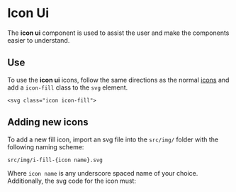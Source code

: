 # Icon Ui

The **icon ui** component is used to assist the user and make the
components easier to understand. 

## Use

To use the **icon ui** icons, follow the same directions as the normal [icons](/components/detail/icon--default)
and add a `icon-fill` class to the `svg` element.

```
<svg class="icon icon-fill">
```
## Adding new icons

To add a new fill icon, import an svg file into the `src/img/` folder with the
following naming scheme:

```
src/img/i-fill-{icon name}.svg
```

Where `icon name` is any underscore spaced name of your choice. Additionally,
the svg code for the icon must:

